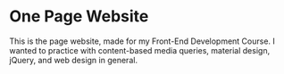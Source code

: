 # One Page Website
This is the page website, made for my Front-End Development Course. I wanted to practice with content-based media queries, material design, jQuery, and web design in general.

